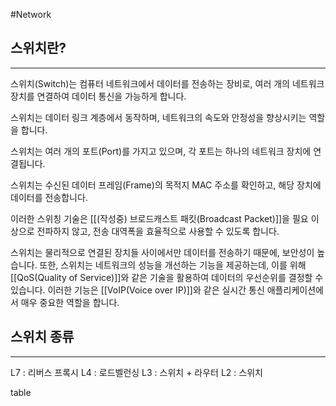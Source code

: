 #Network 

## 스위치란?
---
스위치(Switch)는 컴퓨터 네트워크에서 데이터를 전송하는 장비로, 여러 개의 네트워크 장치를 연결하여 데이터 통신을 가능하게 합니다. 

스위치는 데이터 링크 계층에서 동작하며, 네트워크의 속도와 안정성을 향상시키는 역할을 합니다.

스위치는 여러 개의 포트(Port)를 가지고 있으며, 각 포트는 하나의 네트워크 장치에 연결됩니다. 

스위치는 수신된 데이터 프레임(Frame)의 목적지 MAC 주소를 확인하고, 해당 장치에 데이터를 전송합니다. 

이러한 스위칭 기술은 [[(작성중) 브로드캐스트 패킷(Broadcast Packet)]]을 필요 이상으로 전파하지 않고, 전송 대역폭을 효율적으로 사용할 수 있도록 합니다.

스위치는 물리적으로 연결된 장치들 사이에서만 데이터를 전송하기 때문에, 보안성이 높습니다. 또한, 스위치는 네트워크의 성능을 개선하는 기능을 제공하는데, 이를 위해 [[QoS(Quality of Service)]]와 같은 기술을 활용하여 데이터의 우선순위를 결정할 수 있습니다. 이러한 기능은 [[VoIP(Voice over IP)]]와 같은 실시간 통신 애플리케이션에서 매우 중요한 역할을 합니다.

## 스위치 종류
---
L7 : 리버스 프록시
L4 : 로드벨런싱
L3 : 스위치 + 라우터
L2 : 스위치

table